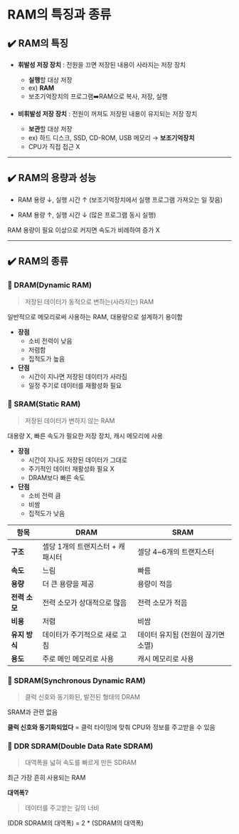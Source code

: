 # RAM의 특징과 종류

## ✔️ RAM의 특징

- **휘발성 저장 장치** : 전원을 끄면 저장된 내용이 사라지는 저장 장치
  - **실행**할 대상 저장
  - ex) **RAM**
  - 보조기억장치의 프로그램➡️RAM으로 복사, 저장, 실행

- **비휘발성 저장 장치** : 전원이 꺼져도 저장된 내용이 유지되는 저장 장치
  - **보관**할 대상 저장
  - ex) 하드 디스크, SSD, CD-ROM, USB 메모리 → **보조기억장치**
  - CPU가 직접 접근 X

<hr>

## ✔️ RAM의 용량과 성능

- RAM 용량 ↓, 실행 시간 ↑ (보조기억장치에서 실행 프로그램 가져오는 일 잦음)

- RAM 용량 ↑, 실행 시간 ↓ (많은 프로그램 동시 실행)

RAM 용량이 필요 이상으로 커지면 속도가 비례하여 증가 X

<hr>

## ✔️ RAM의 종류

### 🔹 DRAM(Dynamic RAM)
> 저장된 데이터가 동적으로 변하는(사라지는) RAM

일반적으로 메모리로써 사용하는 RAM, 대용량으로 설계하기 용이함

- **장점**
  - 소비 전력이 낮음
  - 저렴함
  - 집적도가 높음
- **단점**
  - 시간이 지나면 저장된 데이터가 사라짐
  - 일정 주기로 데이터를 재활성화 필요

### 🔹 SRAM(Static RAM)
> 저장된 데이터가 변하지 않는 RAM

대용량 X, 빠른 속도가 필요한 저장 장치, 캐시 메모리에 사용

- **장점**
  - 시간이 지나도 저장된 데이터가 그대로
  - 주기적인 데이터 재활성화 필요 X
  - DRAM보다 빠른 속도
- **단점**
  - 소비 전력 큼
  - 비쌈
  - 집적도가 낮음

| 항목        | DRAM                          | SRAM                          |
|-------------|-------------------------------|-------------------------------|
| **구조**    | 셀당 1개의 트랜지스터 + 캐패시터 | 셀당 4~6개의 트랜지스터       |
| **속도**    | 느림                          | 빠름                          |
| **용량**    | 더 큰 용량을 제공             | 용량이 적음                   |
| **전력 소모**| 전력 소모가 상대적으로 많음   | 전력 소모가 적음              |
| **비용**    | 저렴                          | 비쌈                          |
| **유지 방식**| 데이터가 주기적으로 새로 고침 | 데이터 유지됨 (전원이 끊기면 소멸) |
| **용도**    | 주로 메인 메모리로 사용       | 캐시 메모리로 사용            |

### 🔹 SDRAM(Synchronous Dynamic RAM)
> 클럭 신호와 동기화된, 발전된 형태의 DRAM

SRAM과 관련 없음

**클럭 신호와 동기화되었다** = 클럭 타이밍에 맞춰 CPU와 정보를 주고받을 수 있음

### 🔹 DDR SDRAM(Double Data Rate SDRAM)
> 대역폭을 넓혀 속도를 빠르게 만든 SDRAM

최근 가장 흔히 사용되는 RAM

**대역폭❔**
> 데이터를 주고받는 길의 너비

(DDR SDRAM의 대역폭) = 2 * (SDRAM의 대역폭)

